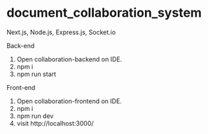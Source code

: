 # document_collaboration_system
Next.js, Node.js, Express.js, Socket.io

Back-end 
1. Open collaboration-backend on IDE.
2. npm i
3. npm run start

Front-end
1. Open collaboration-frontend on IDE.
2. npm i
3. npm run dev
4. visit http://localhost:3000/


